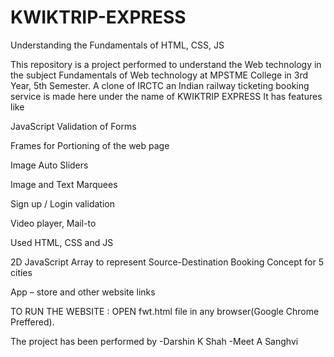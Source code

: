 # KWIKTRIP-EXPRESS
Understanding the Fundamentals of HTML, CSS, JS

This repository is a project performed to understand the Web technology in the subject Fundamentals of Web technology at MPSTME College in 3rd Year, 5th Semester. A clone of IRCTC an Indian railway ticketing booking service is made here under the name of KWIKTRIP EXPRESS It has features like 

JavaScript Validation of Forms

Frames for Portioning of the web page

Image Auto Sliders

Image and Text Marquees

Sign up / Login validation

Video player, Mail-to

Used HTML, CSS and JS

2D JavaScript Array to represent Source-Destination Booking Concept for 5 cities

App – store and other website links

TO RUN THE WEBSITE : OPEN fwt.html file in any browser(Google Chrome Preffered).

The project has been performed by
-Darshin K Shah 
-Meet A Sanghvi
